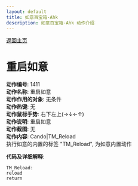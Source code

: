 ```yaml
---
layout: default
title: 如意百宝箱-Ahk
description: 如意百宝箱-Ahk 动作介绍
---
```

<link rel="stylesheet" href="../actions/css/atom-one-light.min.css">
<script src="../actions/js/highlight.min.js"></script>
<script>hljs.highlightAll();</script>

[返回主页](../index.md)

# [](#header-2) 重启如意

**动作编号**: 1411  
**动作名称**: 重启如意  
**动作作用的对象**: 无条件  
**动作热键**: 无  
**动作鼠标手势**: 右下左上(→↓←↑)  
**动作说明**: 重启如意  
**动作截图**: 无   
**动作内容**: Cando|TM_Reload  
执行如意的内置的标签 "TM_Reload", 为如意内置动作  

**代码及详细解释**:  
```Autohotkey
TM_Reload:
reload
return
```